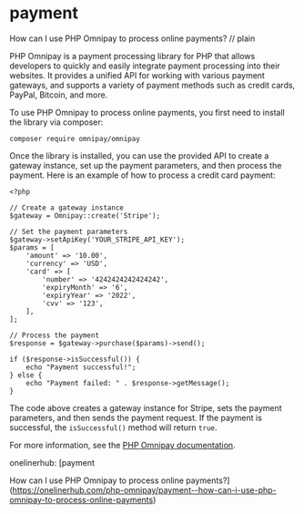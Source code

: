 # payment

How can I use PHP Omnipay to process online payments?
// plain

PHP Omnipay is a payment processing library for PHP that allows developers to quickly and easily integrate payment processing into their websites. It provides a unified API for working with various payment gateways, and supports a variety of payment methods such as credit cards, PayPal, Bitcoin, and more.

To use PHP Omnipay to process online payments, you first need to install the library via composer:

```
composer require omnipay/omnipay
```

Once the library is installed, you can use the provided API to create a gateway instance, set up the payment parameters, and then process the payment. Here is an example of how to process a credit card payment:

```
<?php

// Create a gateway instance
$gateway = Omnipay::create('Stripe');

// Set the payment parameters
$gateway->setApiKey('YOUR_STRIPE_API_KEY');
$params = [
    'amount' => '10.00',
    'currency' => 'USD',
    'card' => [
        'number' => '4242424242424242',
        'expiryMonth' => '6',
        'expiryYear' => '2022',
        'cvv' => '123',
    ],
];

// Process the payment
$response = $gateway->purchase($params)->send();

if ($response->isSuccessful()) {
    echo "Payment successful!";
} else {
    echo "Payment failed: " . $response->getMessage();
}
```

The code above creates a gateway instance for Stripe, sets the payment parameters, and then sends the payment request. If the payment is successful, the `isSuccessful()` method will return `true`.

For more information, see the [PHP Omnipay documentation](https://omnipay.thephpleague.com/).

onelinerhub: [payment

How can I use PHP Omnipay to process online payments?](https://onelinerhub.com/php-omnipay/payment--how-can-i-use-php-omnipay-to-process-online-payments)